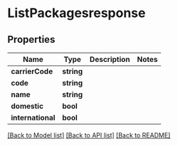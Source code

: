 # ListPackagesresponse

## Properties
Name | Type | Description | Notes
------------ | ------------- | ------------- | -------------
**carrierCode** | **string** |  | 
**code** | **string** |  | 
**name** | **string** |  | 
**domestic** | **bool** |  | 
**international** | **bool** |  | 

[[Back to Model list]](../README.md#documentation-for-models) [[Back to API list]](../README.md#documentation-for-api-endpoints) [[Back to README]](../README.md)



